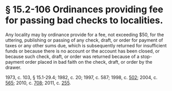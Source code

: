 # § 15.2-106 Ordinances providing fee for passing bad checks to localities.

<p>Any locality may by ordinance provide for a fee, not exceeding $50, for the uttering, publishing or passing of any check, draft, or order for payment of taxes or any other sums due, which is subsequently returned for insufficient funds or because there is no account or the account has been closed, or because such check, draft, or order was returned because of a stop-payment order placed in bad faith on the check, draft, or order by the drawer.</p><p>1973, c. 103, § 15.1-29.4; 1982, c. 20; 1997, c. 587; 1998, c. <a href='http://lis.virginia.gov/cgi-bin/legp604.exe?981+ful+CHAP0502'>502</a>; 2004, c. <a href='http://lis.virginia.gov/cgi-bin/legp604.exe?041+ful+CHAP0565'>565</a>; 2010, c. <a href='http://lis.virginia.gov/cgi-bin/legp604.exe?101+ful+CHAP0708'>708</a>; 2011, c. <a href='http://lis.virginia.gov/cgi-bin/legp604.exe?111+ful+CHAP0255'>255</a>.</p>